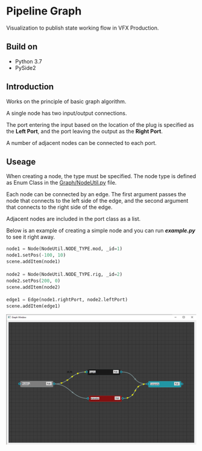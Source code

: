 # Pipeline Graph
Visualization to publish state working flow in VFX Production.

## Build on
- Python 3.7
- PySide2



## Introduction
Works on the principle of basic graph algorithm.

A single node has two input/output connections.

The port entering the input based on the location of the plug is specified as the **Left Port**, and the port leaving the output as the **Right Port**.

A number of adjacent nodes can be connected to each port.
  
## Useage
When creating a node, the type must be specified.
The node type is defined as Enum Class in the [Graph/NodeUtil.py](https://github.com/lance-tech/PipelineGraph/blob/master/Graph/NodeUtil.py) file.

Each node can be connected by an edge.
The first argument passes the node that connects to the left side of the edge, and the second argument that connects to the right side of the edge.

Adjacent nodes are included in the port class as a list.


Below is an example of creating a simple node and you can run ***example.py*** to see it right away.
  
```python
node1 = Node(NodeUtil.NODE_TYPE.mod, _id=1)
node1.setPos(-100, 10)
scene.addItem(node1)

node2 = Node(NodeUtil.NODE_TYPE.rig, _id=2)
node2.setPos(200, 0)
scene.addItem(node2)

edge1 = Edge(node1.rightPort, node2.leftPort)
scene.addItem(edge1)
```

![CreatePlan](./screenshot/screenshot01.png)
